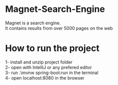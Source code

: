 # Magnet-Search-Engine
 Magnet is a search engine. <br/>
 It contains results from over 5000 pages on the web
 
 # How to run the project
 1- install and unzip project folder<br/>
 2- open with IntelliJ or any prefered editor<br/>
 3- run .\mvnw spring-boot:run in the terminal<br/>
 4- open localhost:8080 in the browser<br/>

